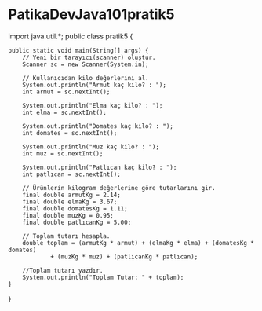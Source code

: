# PatikaDevJava101pratik5
import java.util.*;
public class pratik5 {

	public static void main(String[] args) {
		// Yeni bir tarayıcı(scanner) oluştur.
		Scanner sc = new Scanner(System.in);
		
		// Kullanıcıdan kilo değerlerini al.
		System.out.println("Armut kaç kilo? : ");
		int armut = sc.nextInt();
		
		System.out.println("Elma kaç kilo? : ");
		int elma = sc.nextInt();
		
		System.out.println("Domates kaç kilo? : ");
		int domates = sc.nextInt();
		
		System.out.println("Muz kaç kilo? : ");
		int muz = sc.nextInt();
		
		System.out.println("Patlıcan kaç kilo? : ");
		int patlıcan = sc.nextInt();
		
		// Ürünlerin kilogram değerlerine göre tutarlarını gir.
		final double armutKg = 2.14;
		final double elmaKg = 3.67;
		final double domatesKg = 1.11;
		final double muzKg = 0.95;
		final double patlıcanKg = 5.00;
		
		// Toplam tutarı hesapla.
		double toplam = (armutKg * armut) + (elmaKg * elma) + (domatesKg * domates)
				+ (muzKg * muz) + (patlıcanKg * patlıcan);
		
		//Toplam tutarı yazdır.
		System.out.println("Toplam Tutar: " + toplam);
	}

}
